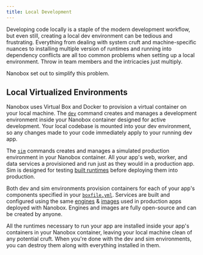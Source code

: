 ```yaml
---
title: Local Development
---
```


Developing code locally is a staple of the modern development workflow, but even still, creating a local dev environment can be tedious and frustrating. Everything from dealing with system cruft and machine-specific nuances to installing multiple version of runtimes and running into dependency conflicts are all too common problems when setting up a local environment. Throw in team members and the intricacies just multiply.

Nanobox set out to simplify this problem.

## Local Virtualized Environments
Nanobox uses Virtual Box and Docker to provision a virtual container on your local machine. The [`dev`](/cli/dev/) command creates and manages a development environment inside your Nanobox container designed for active development. Your local codebase is mounted into your dev environment, so any changes made to your code immediately apply to your running dev app.

The [`sim`](/cli/sim/) commands creates and manages a simulated production environment in your Nanobox container. All your app's web, worker, and data services a provisioned and run just as they would in a production app. Sim is designed for testing [built runtimes](/cli/build/) before deploying them into production.

Both dev and sim environments provision containers for each of your app's components specified in your [`boxfile.yml`](/boxfile/). Services are built and configured using the same [engines](/engines/) & [images](/images/) used in production apps deployed with Nanobox. Engines and images are fully open-source and can be created by anyone.

All the runtimes necessary to run your app are installed inside your app's containers in your Nanobox container, leaving your local machine clean of any potential cruft. When you're done with the dev and sim environments, you can destroy them along with everything installed in them.
